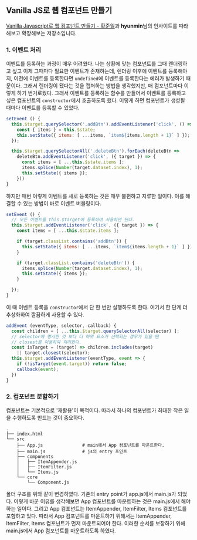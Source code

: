 ## Vanilla JS로 웹 컴포넌트 만들기

[Vanilla Javascript로 웹 컴포넌트 만들기 - 황준일](https://junilhwang.github.io/TIL/Javascript/Design/Vanilla-JS-Component/#_3-%E1%84%86%E1%85%A9%E1%84%83%E1%85%B2%E1%86%AF%E1%84%92%E1%85%AA)과 **hyunmin**님의 인사이트를 따라해보고 확장해보는 저장소입니다.

### 1. 이벤트 처리
이벤트를 등록하는 과정이 매우 어려웠다. 나는 상황에 맞는 컴포넌트를 그때 렌더링하고 싶고 이제 그때마다 필요한 이벤트가 존재하는데, 렌더링 이후에 이벤트를 등록해야지, 이전에 이벤트를 등록한다면 `undefined`에 이벤트를 등록한다는 에러가 발생하기 때문이다. 그래서 렌더링이 됐다는 것을 캡쳐하는 방법을 생각했지만, 매 컴포넌트마다 이렇게 하기 번거로웠다. 그래서 이벤트를 등록하는 함수를 만들어서 이벤트를 등록하고 싶은 컴포넌트의 `constructor`에서 호출하도록 했다. 이렇게 하면 컴포넌트가 생성될 때마다 이벤트를 등록할 수 있었다.

```javascript
setEvent () {
  this.$target.querySelector('.addBtn').addEventListener('click', () => {
    const { items } = this.$state;
    this.setState({ items: [ ...items, `item${items.length + 1}` ] });
  });

  this.$target.querySelectorAll('.deleteBtn').forEach(deleteBtn =>
    deleteBtn.addEventListener('click', ({ target }) => {
      const items = [ ...this.$state.items ];
      items.splice(Number(target.dataset.index), 1);
      this.setState({ items });
    }))
}
```
하지만 매번 이렇게 이벤트를 새로 등록하는 것은 매우 불편하고 지루한 일이다. 이를 해결할 수 있는 방법이 바로 이벤트 버블링이다.

```javascript
setEvent () {
  // 모든 이벤트를 this.$target에 등록하여 사용하면 된다.
  this.$target.addEventListener('click', ({ target }) => {
    const items = [ ...this.$state.items ];

    if (target.classList.contains('addBtn')) {
      this.setState({ items: [ ...items, `item${items.length + 1}` ] });
    }

    if (target.classList.contains('deleteBtn')) {
      items.splice(Number(target.dataset.index), 1);
      this.setState({ items });
    }

  });
}
```
이 때 이벤트 등록을 `constructor`에서 단 한 번만 실행하도록 한다. 여기서 한 단계 더 추상화하여 깔끔하게 사용할 수 있다.

```javascript
addEvent (eventType, selector, callback) {
  const children = [ ...this.$target.querySelectorAll(selector) ];
  // selector에 명시한 것 보다 더 하위 요소가 선택되는 경우가 있을 땐
  // closest를 이용하여 처리한다.
  const isTarget = (target) => children.includes(target)
    || target.closest(selector);
  this.$target.addEventListener(eventType, event => {
    if (!isTarget(event.target)) return false;
    callback(event);
  })
}
```

### 2. 컴포넌트 분할하기
컴포넌트는 기본적으로 '재활용'이 목적이다. 따라서 하나의 컴포넌트가 최대한 작은 일을 수행하도록 만드는 것이 중요하다.
```shell
.
├── index.html
└── src
    ├── App.js               # main에서 App 컴포넌트를 마운트한다.
    ├── main.js              # js의 entry 포인트
    ├── components
    │   ├── ItemAppender.js
    │   ├── ItemFilter.js
    │   └── Items.js
    └── core
        └── Component.js
```
폴더 구조를 위와 같이 변경하였다. 기존의 entry point가 app.js에서 main.js가 되었다. 이렇게 바꾼 이유를 생각해보면 App 컴포넌트를 마운트하는 것은 main.js에서 해야하는 일이다. 그리고 App 컴포넌트는 ItemAppender, ItemFilter, Items 컴포넌트를 포함하고 있다. 따라서 App 컴포넌트를 마운트하기 위해서는 ItemAppender, ItemFilter, Items 컴포넌트가 먼저 마운트되어야 한다. 이러한 순서를 보장하기 위해 main.js에서 App 컴포넌트를 마운트하도록 하였다.
